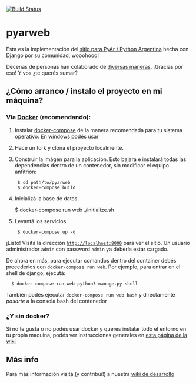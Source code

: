 [![Build Status](https://travis-ci.org/PyAr/pyarweb.png)](https://secure.travis-ci.org/PyAr/pyarweb.svg?branch=master)

pyarweb
=======

Esta es la implementación del [sitio para PyAr / Python Argentina](http://python.org.ar) hecha con Django
por su comunidad, wooohooo!

Decenas de personas han colaborado de [diversas maneras](https://github.com/PyAr/pyarweb/wiki/Contribuyendo-con-PyArWeb).
¡Gracias por eso! Y vos ¿te querés sumar?

## ¿Cómo arranco / instalo el proyecto en mi máquina?


### Via [Docker](http://docker.com) (recomendando):


1. Instalar [docker-compose](https://docs.docker.com/compose/install/) de la manera recomendada
   para tu sistema operativo. En windows podés usar


2. Hacé un fork y cloná el proyecto localmente.


2. Construir la imágen para la aplicación. Esto bajará e instalará todas las dependencias dentro
   de un contenedor, sin modificar el equipo anfitrión:

        $ cd path/to/pyarweb
        $ docker-compose build

3. Inicializá la base de datos.

      $ docker-compose run web ./initialize.sh


4. Levantá los servicios

        $ docker-compose up -d


¡Listo! Visitá la dirección [`http://localhost:8000`](http://localhost:8000) para ver el sitio.
Un usuario administrador `admin` con password `admin` ya debería estar cargado.

De ahora en más, para ejecutar comandos dentro del container debés precederlos con `docker-compose run web`.
Por ejemplo, para entrar en el shell de django, ejecutá:

      $ docker-compose run web python3 manage.py shell

También podés ejecutar `docker-compose run web bash` y directamente *pasarte* a la consola bash del
contenedor

### ¿Y sin docker?

Si no te gusta o no podés usar docker y querés instalar todo el entorno en tu propia maquina, podés ver
instrucciones generales en [esta página de la wiki](https://github.com/PyAr/pyarweb/wiki/Instalaci%C3%B3n-manual)

## Más info

Para más información visitá (y contribuí!) a nuestra [wiki de desarrollo](https://github.com/PyAr/pyarweb/wiki)


